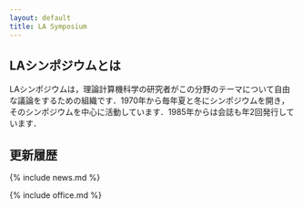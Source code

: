 ```yaml
---
layout: default
title: LA Symposium
---
```


LAシンポジウムとは
--------
LAシンポジウムは，理論計算機科学の研究者がこの分野のテーマについて自由な議論をするための組織です．1970年から毎年夏と冬にシンポジウムを開き，そのシンポジウムを中心に活動しています．1985年からは会誌も年2回発行しています．

更新履歴
--------
<div markdown="1" id="news">
{% include news.md %}
</div>

{% include office.md %}

<!--
謝辞
--------
LAシンポジウムの運営にあたり，会員情報登録，講演申込みに北海道大学の堀山貴史先生が作成されたシステムを使用させていただいております． この場を借りて御礼申し上げます． 
-->


